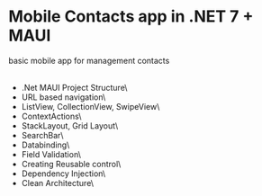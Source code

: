 # Mobile Contacts app in .NET 7 + MAUI
basic mobile app for management contacts\
<br>
- .Net MAUI Project Structure\
- URL based navigation\
- ListView, CollectionView, SwipeView\
- ContextActions\
- StackLayout, Grid Layout\
- SearchBar\
- Databinding\
- Field Validation\
- Creating Reusable control\
- Dependency Injection\
- Clean Architecture\

